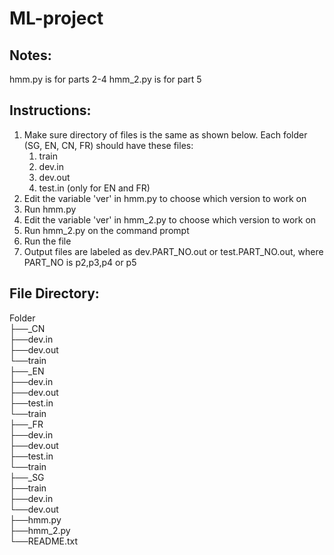 # ML-project
## Notes:
hmm.py is for parts 2-4
hmm_2.py is for part 5

## Instructions:
1. Make sure directory of files is the same as shown below. Each folder (SG, EN, CN, FR) should have these files: 
	1. train
	2. dev.in
	3. dev.out
	4. test.in (only for EN and FR)
2. Edit the variable 'ver' in hmm.py to choose which version to work on
3. Run hmm.py
4. Edit the variable 'ver' in hmm_2.py to choose which version to work on
5. Run hmm_2.py on the command prompt
6. Run the file
7. Output files are labeled as dev.PART_NO.out or test.PART_NO.out, where PART_NO is p2,p3,p4 or p5


## File Directory:
Folder<br>
├──_CN<br>
   ├──dev.in<br>
   ├──dev.out<br>
   └──train<br>
├──_EN<br>
   ├──dev.in<br>
   ├──dev.out<br>
   ├──test.in<br>
   └──train<br>
├──_FR<br>
   ├──dev.in<br>
   ├──dev.out<br>
   ├──test.in<br>
   └──train<br>
├──_SG<br>
   ├──train<br>
   ├──dev.in<br>
   └──dev.out<br>
├──hmm.py<br>
├──hmm_2.py<br>
└──README.txt<br>
